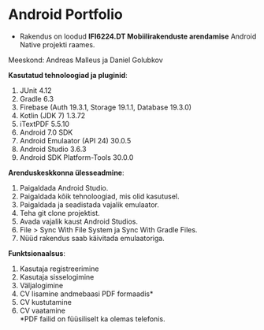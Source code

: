 # Android Portfolio
* Rakendus on loodud <b>IFI6224.DT Mobiilirakenduste arendamise</b> Android Native projekti raames.

Meeskond: Andreas Malleus ja Daniel Golubkov<br>

<b>Kasutatud tehnoloogiad ja pluginid</b>:<br>
1. JUnit 4.12<br>
2. Gradle 6.3<br>
3. Firebase (Auth 19.3.1, Storage 19.1.1, Database 19.3.0) <br>
4. Kotlin (JDK 7) 1.3.72 <br>
5. iTextPDF 5.5.10 <br>
6. Android 7.0 SDK <br>
7. Android Emulaator (API 24) 30.0.5 <br>
8. Android Studio 3.6.3 <br>
9. Android SDK Platform-Tools 30.0.0 <br>

<b>Arenduskeskkonna ülesseadmine</b>: <br>
1. Paigaldada Android Studio. <br>
2. Paigaldada kõik tehnoloogiad, mis olid kasutusel. <br>
3. Paigaldada ja seadistada vajalik emulaator. <br>
4. Teha git clone projektist. <br>
5. Avada vajalik kaust Android Studios. <br>
6. File > Sync With File System ja Sync With Gradle Files. <br>
7. Nüüd rakendus saab käivitada emulaatoriga. <br>

<b>Funktsionaalsus</b>: <br>
1. Kasutaja registreerimine <br>
2. Kasutaja sisselogimine <br>
3. Väljalogimine <br>
4. CV lisamine andmebaasi PDF formaadis* <br>
5. CV kustutamine <br>
6. CV vaatamine <br>
*PDF failid on füüsiliselt ka olemas telefonis. <br>
